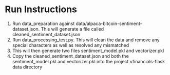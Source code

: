 # Run Instructions
1. Run data_preparation against data/alpaca-bitcoin-sentiment-dataset.json.  This will generate a file called cleaned_sentiment_dataset.json
2. Run data_processing_test.py.  This will clean the data and remove any special characters as well as resolved any mismatched
3.  This will then generate two files sentiment_model.pkl and vectorizer.pkl
4. Copy the cleaned_sentiment_dataset.json and both the sentiment_model.pkl and vectorizer.pkl into the project vfinancials-flask data directory